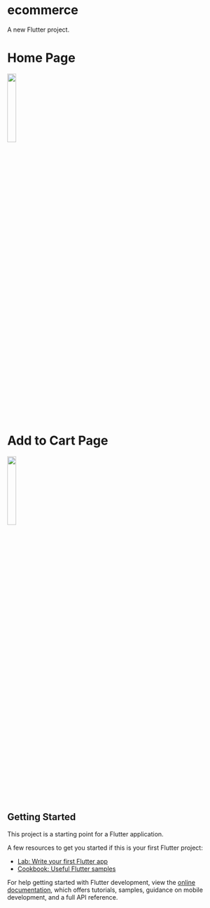 # ecommerce

A new Flutter project.
<!-- ![WhatsApp Image 2023-02-24 at 9 17 25 PM](https://user-images.githubusercontent.com/94775108/221402721-54e84cb3-2a8c-44c8-9810-10b382501b6f.jpeg) -->
<!-- ![WhatsApp Image 2023-02-24 at 9 17 24 PM](https://user-images.githubusercontent.com/94775108/221402920-af5e5660-db4a-4ab7-91cc-771eae0f3989.jpeg) -->
<h1>Home Page</h1>
<img src="https://user-images.githubusercontent.com/94775108/221402920-af5e5660-db4a-4ab7-91cc-771eae0f3989.jpeg" height="20%" width="20%">
<h1>Add to Cart Page</h1>
<img src="https://user-images.githubusercontent.com/94775108/221402721-54e84cb3-2a8c-44c8-9810-10b382501b6f.jpeg" height="20%" width="20%">

## Getting Started

This project is a starting point for a Flutter application.

A few resources to get you started if this is your first Flutter project:

- [Lab: Write your first Flutter app](https://docs.flutter.dev/get-started/codelab)
- [Cookbook: Useful Flutter samples](https://docs.flutter.dev/cookbook)

For help getting started with Flutter development, view the
[online documentation](https://docs.flutter.dev/), which offers tutorials,
samples, guidance on mobile development, and a full API reference.
